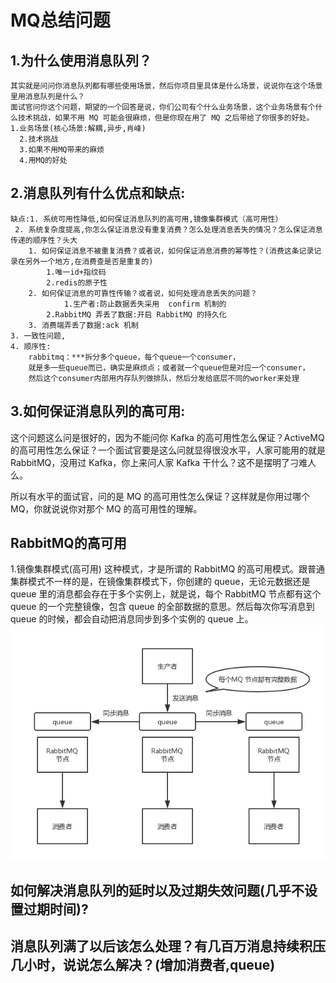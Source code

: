 # MQ总结问题

## 1.为什么使用消息队列？
    其实就是问问你消息队列都有哪些使用场景，然后你项目里具体是什么场景，说说你在这个场景里用消息队列是什么？
    面试官问你这个问题，期望的一个回答是说，你们公司有个什么业务场景，这个业务场景有个什么技术挑战，如果不用 MQ 可能会很麻烦，但是你现在用了 MQ 之后带给了你很多的好处。
    1.业务场景(核心场景:解耦,异步,肖峰)
	  2.技术挑战
	  3.如果不用MQ带来的麻烦
	  4.用MQ的好处
## 2.消息队列有什么优点和缺点:
    缺点:1. 系统可用性降低,如何保证消息队列的高可用,镜像集群模式（高可用性）
	 2. 系统复杂度提高,你怎么保证消息没有重复消费？怎么处理消息丢失的情况？怎么保证消息传递的顺序性？头大
		1. 如何保证消息不被重复消费？或者说，如何保证消息消费的幂等性？(消费这条记录记录在另外一个地方,在消费查是否是重复的)
			1.唯一id+指纹码
			2.redis的原子性
		2. 如何保证消息的可靠性传输？或者说，如何处理消息丢失的问题？
		        1.生产者:防止数据丢失采用  confirm 机制的
			2.RabbitMQ 弄丢了数据:开启 RabbitMQ 的持久化
		3. 消费端弄丢了数据:ack 机制
	3. 一致性问题,
	4. 顺序性:
		rabbitmq：***拆分多个queue，每个queue一个consumer，
		就是多一些queue而已，确实是麻烦点；或者就一个queue但是对应一个consumer，
		然后这个consumer内部用内存队列做排队，然后分发给底层不同的worker来处理
## 3.如何保证消息队列的高可用:
这个问题这么问是很好的，因为不能问你 Kafka 的高可用性怎么保证？ActiveMQ 的高可用性怎么保证？一个面试官要是这么问就显得很没水平，人家可能用的就是 RabbitMQ，没用过 Kafka，你上来问人家 Kafka 干什么？这不是摆明了刁难人么。

所以有水平的面试官，问的是 MQ 的高可用性怎么保证？这样就是你用过哪个 MQ，你就说说你对那个 MQ 的高可用性的理解。

## RabbitMQ的高可用
1.镜像集群模式(高可用)
这种模式，才是所谓的 RabbitMQ 的高可用模式。跟普通集群模式不一样的是，在镜像集群模式下，你创建的 queue，无论元数据还是 queue 里的消息都会存在于多个实例上，就是说，每个 RabbitMQ 节点都有这个 queue 的一个完整镜像，包含 queue 的全部数据的意思。然后每次你写消息到 queue 的时候，都会自动把消息同步到多个实例的 queue 上。
![img](https://github.com/longchenwen/mainshi/blob/master/src/MQ/RabbitMq/rabbirmq%E9%AB%98%E5%8F%AF%E7%94%A8.png)
	
## 如何解决消息队列的延时以及过期失效问题(几乎不设置过期时间)?
## 消息队列满了以后该怎么处理？有几百万消息持续积压几小时，说说怎么解决？(增加消费者,queue)
 
